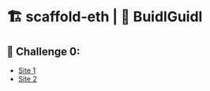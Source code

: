 # 🏗 scaffold-eth | 🏰 BuidlGuidl

## 🚩 Challenge 0: 
 
* [Site 1](https://pidoxy-blockgames-0.surge.sh/)
* [Site 2](https://pidoxy-blockgamess-0.surge.sh/)  

